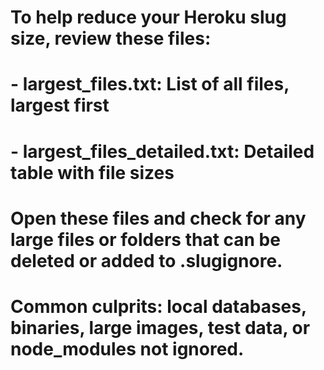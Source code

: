 # To help reduce your Heroku slug size, review these files:
# - largest_files.txt: List of all files, largest first
# - largest_files_detailed.txt: Detailed table with file sizes
#
# Open these files and check for any large files or folders that can be deleted or added to .slugignore.
# Common culprits: local databases, binaries, large images, test data, or node_modules not ignored.
